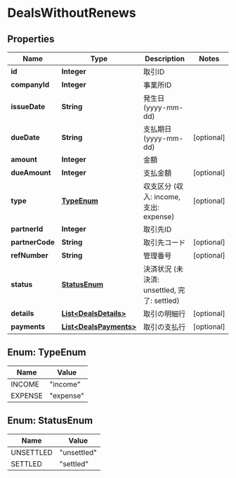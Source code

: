 

# DealsWithoutRenews

## Properties

Name | Type | Description | Notes
------------ | ------------- | ------------- | -------------
**id** | **Integer** | 取引ID | 
**companyId** | **Integer** | 事業所ID | 
**issueDate** | **String** | 発生日 (yyyy-mm-dd) | 
**dueDate** | **String** | 支払期日 (yyyy-mm-dd) |  [optional]
**amount** | **Integer** | 金額 | 
**dueAmount** | **Integer** | 支払金額 |  [optional]
**type** | [**TypeEnum**](#TypeEnum) | 収支区分 (収入: income, 支出: expense) |  [optional]
**partnerId** | **Integer** | 取引先ID | 
**partnerCode** | **String** | 取引先コード |  [optional]
**refNumber** | **String** | 管理番号 |  [optional]
**status** | [**StatusEnum**](#StatusEnum) | 決済状況 (未決済: unsettled, 完了: settled) | 
**details** | [**List&lt;DealsDetails&gt;**](DealsDetails.md) | 取引の明細行 |  [optional]
**payments** | [**List&lt;DealsPayments&gt;**](DealsPayments.md) | 取引の支払行 |  [optional]



## Enum: TypeEnum

Name | Value
---- | -----
INCOME | &quot;income&quot;
EXPENSE | &quot;expense&quot;



## Enum: StatusEnum

Name | Value
---- | -----
UNSETTLED | &quot;unsettled&quot;
SETTLED | &quot;settled&quot;



